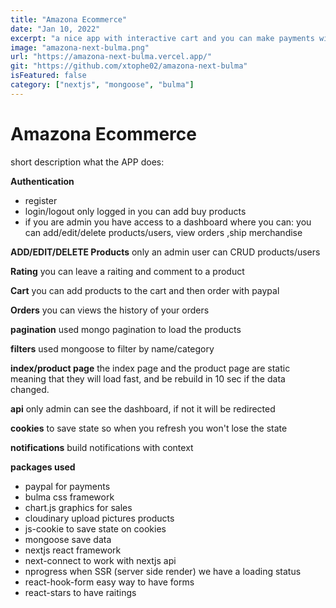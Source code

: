 ```yaml
---
title: "Amazona Ecommerce"
date: "Jan 10, 2022"
excerpt: "a nice app with interactive cart and you can make payments with Paypal"
image: "amazona-next-bulma.png"
url: "https://amazona-next-bulma.vercel.app/"
git: "https://github.com/xtophe02/amazona-next-bulma"
isFeatured: false
category: ["nextjs", "mongoose", "bulma"]
---
```


# Amazona Ecommerce

short description what the APP does:

**Authentication**

- register
- login/logout
  only logged in you can add buy products
- if you are admin you have access to a dashboard where you can:
  you can add/edit/delete products/users, view orders ,ship merchandise

**ADD/EDIT/DELETE Products**
only an admin user can CRUD products/users

**Rating**
you can leave a raiting and comment to a product

**Cart**
you can add products to the cart and then order with paypal

**Orders**
you can views the history of your orders

**pagination**
used mongo pagination to load the products

**filters**
used mongoose to filter by name/category

**index/product page**
the index page and the product page are static meaning that they will load fast, and be rebuild in 10 sec if the data changed.

**api**
only admin can see the dashboard, if not it will be redirected

**cookies**
to save state so when you refresh you won't lose the state

**notifications**
build notifications with context

**packages used**

- paypal
  for payments
- bulma
  css framework
- chart.js
  graphics for sales
- cloudinary
  upload pictures products
- js-cookie
  to save state on cookies
- mongoose
  save data
- nextjs
  react framework
- next-connect
  to work with nextjs api
- nprogress
  when SSR (server side render) we have a loading status
- react-hook-form
  easy way to have forms
- react-stars
  to have raitings
